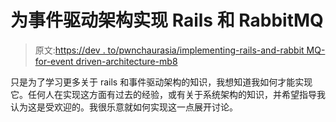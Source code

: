# 为事件驱动架构实现 Rails 和 RabbitMQ

> 原文:[https://dev . to/pwnchaurasia/implementing-rails-and-rabbit MQ-for-event driven-architecture-mb8](https://dev.to/pwnchaurasia/implementing-rails-and-rabbitmq-for-eventdriven-architecture-mb8)

只是为了学习更多关于 rails 和事件驱动架构的知识，我想知道我如何才能实现它。任何人在实现这方面有过去的经验，或有关于系统架构的知识，并希望指导我认为这是受欢迎的。我很乐意就如何实现这一点展开讨论。